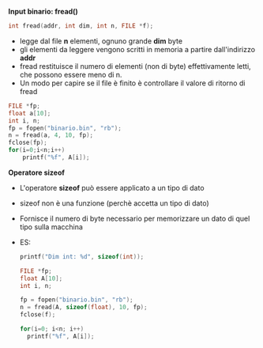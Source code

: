 **Input binario: fread()**

```c
int fread(addr, int dim, int n, FILE *f);
```

- legge dal file **n** elementi, ognuno grande **dim** byte
- gli elementi da leggere vengono scritti in memoria a partire dall'indirizzo **addr**
- fread restituisce il numero di elementi (non di byte) effettivamente letti, che possono essere meno di n.
- Un modo per capire se il file è finito è controllare il valore di ritorno di fread

```c
FILE *fp;
float a[10];
int i, n;
fp = fopen("binario.bin", "rb");
n = fread(a, 4, 10, fp);
fclose(fp);
for(i=0;i<n;i++)
	printf("%f", A[i]);
```





**Operatore sizeof**

- L'operatore **sizeof** può essere applicato a un tipo di dato

- sizeof non è una funzione (perchè accetta un tipo di dato)

- Fornisce il numero di byte necessario per memorizzare un dato di quel tipo sulla macchina

- ES:

  ```c
  printf("Dim int: %d", sizeof(int));
  ```

  ```c
  FILE *fp;
  float A[10];
  int i, n;
  
  fp = fopen("binario.bin", "rb");
  n = fread(A, sizeof(float), 10, fp);
  fclose(f);
  
  for(i=0; i<n; i++)
  	printf("%f", A[i]);
  ```

  
